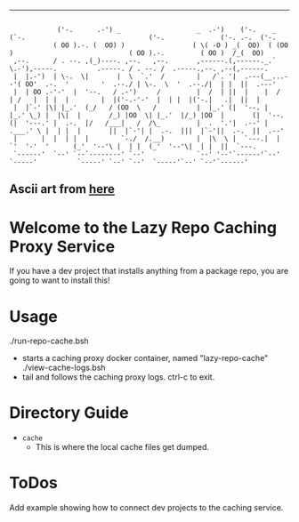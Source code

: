 --------------------------------------------------------------------------------
```

            ('-.      .-') _                   _  .-')    ('-.    _ (`-.                               ('-.              ('-. .-.  ('-.   
           ( OO ).-. (  OO) )                 ( \( -O ) _(  OO)  ( (OO  )                             ( OO ).-.         ( OO )  /_(  OO)  
 ,--.      / . --. ,(_)----. ,--.   ,--.       ,------.(,------._.`     \.-'),-----.          .-----. / . --. /  .-----.,--. ,--(,------.
 |  |.-')  | \-.  \|       |  \  `.'  /        |   /`. '|  .---(__...--'( OO'  .-.  '        '  .--./ | \-.  \  '  .--./|  | |  ||  .---'
 |  | OO .-'-'  |  '--.   / .-')     /         |  /  | ||  |    |  /  | /   |  | |  |        |  |('-.-'-'  |  | |  |('-.|   .|  ||  |     
 |  |`-' |\| |_.'  (_/   / (OO  \   /          |  |_.' (|  '--. |  |_.' \_) |  |\|  |       /_) |OO  \| |_.'  |/_) |OO  |       (|  '--.  
(|  '---.' |  .-.  |/   /___|   /  /\_         |  .  '.'|  .--' |  .___.' \ |  | |  |       ||  |`-'| |  .-.  |||  |`-'||  .-.  ||  .--'  
 |      |  |  | |  |        `-./  /.__)        |  |\  \ |  `---.|  |       `'  '-'  '      (_'  '--'\ |  | |  (_'  '--'\|  | |  ||  `---.
 `------'  `--' `--`--------' `--'             `--' '--'`------'`--'         `-----'          `-----' `--' `--'  `-----'`--' `--'`------'
```
Ascii art from [here](http://patorjk.com/software/taag/#p=display&f=Doom&t=KP%20Kickstart)  
--------------------------------------------------------------------------------

# Welcome to the Lazy Repo Caching Proxy Service
If you have a dev project that installs anything from a package repo,
you are going to want to install this!

# Usage
./run-repo-cache.bsh
* starts a caching proxy docker container, named "lazy-repo-cache"
./view-cache-logs.bsh
* tail and follows the caching proxy logs.  ctrl-c to exit.

# Directory Guide

* `cache`
  * This is where the local cache files get dumped.

# ToDos
Add example showing how to connect dev projects to the caching service.
